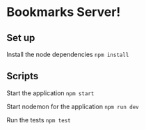 # Bookmarks Server!


## Set up


 Install the node dependencies `npm install`


## Scripts

Start the application `npm start`

Start nodemon for the application `npm run dev`

Run the tests `npm test`

